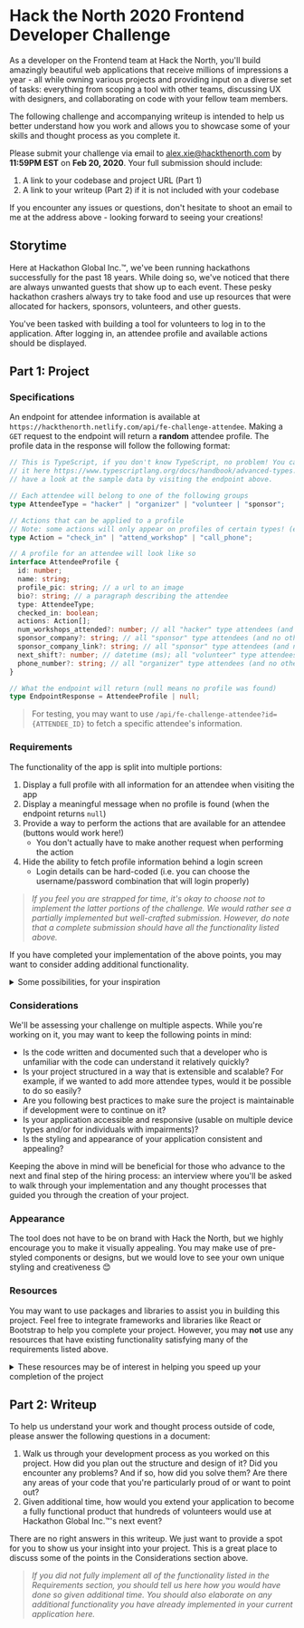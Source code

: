 # Hack the North 2020 Frontend Developer Challenge

As a developer on the Frontend team at Hack the North, you'll build amazingly beautiful web applications that receive millions of impressions a year - all while owning various projects and providing input on a diverse set of tasks: everything from scoping a tool with other teams, discussing UX with designers, and collaborating on code with your fellow team members.

The following challenge and accompanying writeup is intended to help us better understand how you work and allows you to showcase some of your skills and thought process as you complete it. 

Please submit your challenge via email to [alex.xie@hackthenorth.com](mailto:alex.xie@hackthenorth.com) by **11:59PM EST** on **Feb 20, 2020**. 
Your full submission should include:

1. A link to your codebase and project URL (Part 1)
2. A link to your writeup (Part 2) if it is not included with your codebase

If you encounter any issues or questions, don't hesitate to shoot an email to me at the address above - looking forward to seeing your creations!




## Storytime

Here at Hackathon Global Inc.™, we've been running hackathons successfully for the past 18 years. While doing so, we've noticed that there are always unwanted guests that show up to each event. These pesky hackathon crashers always try to take food and use up resources that were allocated for hackers, sponsors, volunteers, and other guests. 

You've been tasked with building a tool for volunteers to log in to the application. After logging in, an attendee profile and available actions should be displayed.




## Part 1: Project

### Specifications

An endpoint for attendee information is available at `https://hackthenorth.netlify.com/api/fe-challenge-attendee`. Making a `GET` request to the endpoint will return a **random** attendee profile. The profile data in the response will follow the following format:

```typescript
// This is TypeScript, if you don't know TypeScript, no problem! You can read up about
// it here https://www.typescriptlang.org/docs/handbook/advanced-types.html or just
// have a look at the sample data by visiting the endpoint above.

// Each attendee will belong to one of the following groups
type AttendeeType = "hacker" | "organizer" | "volunteer | "sponsor";

// Actions that can be applied to a profile
// Note: some actions will only appear on profiles of certain types! (ex. call_phone for an "organizer")
type Action = "check_in" | "attend_workshop" | "call_phone";

// A profile for an attendee will look like so
interface AttendeeProfile {
  id: number;
  name: string;
  profile_pic: string; // a url to an image
  bio?: string; // a paragraph describing the attendee
  type: AttendeeType;
  checked_in: boolean;
  actions: Action[];
  num_workshops_attended?: number; // all "hacker" type attendees (and no other types) will have this field
  sponsor_company?: string; // all "sponsor" type attendees (and no other types) will have this field
  sponsor_company_link?: string; // all "sponsor" type attendees (and no other types) will have this field
  next_shift?: number; // datetime (ms); all "volunteer" type attendees (and no other types) will have this field
  phone_number?: string; // all "organizer" type attendees (and no other types) will have this field
}

// What the endpoint will return (null means no profile was found)
type EndpointResponse = AttendeeProfile | null;
```

> For testing, you may want to use `/api/fe-challenge-attendee?id={ATTENDEE_ID}` to fetch a specific attendee's information.



### Requirements

The functionality of the app is split into multiple portions:

1. Display a full profile with all information for an attendee when visiting the app
2. Display a meaningful message when no profile is found (when the endpoint returns `null`)
3. Provide a way to perform the actions that are available for an attendee (buttons would work here!) 
   - You don't actually have to make another request when performing the action
4. Hide the ability to fetch profile information behind a login screen
   - Login details can be hard-coded (i.e. you can choose the username/password combination that will login properly)

> *If you feel you are strapped for time, it's okay to choose not to implement the latter portions of the challenge. We would rather see a partially implemented but well-crafted submission. However, do note that a complete submission should have all the functionality listed above.*

If you have completed your implementation of the above points, you may want to consider adding additional functionality. 

<details>
  <summary>Some possibilities, for your inspiration</summary>
  <ul>
    <li>Update the profile upon performing an action (e.g. incrementing the # of workshops attended)</li>
    <li>Allowing the volunteer to search for a specific user</li>
    <li>Persisting the currently displayed profile offline/across refreshes</li>
    <li>Making the application into a <a href="https://developers.google.com/web/progressive-web-apps">Progressive Web App</a></li>
  </ul>
</details>



### Considerations

We'll be assessing your challenge on multiple aspects. While you're working on it, you may want to keep the following points in mind:

 - Is the code written and documented such that a developer who is unfamiliar with the code can understand it relatively quickly?
 - Is your project structured in a way that is extensible and scalable? For example, if we wanted to add more attendee types, would it be possible to do so easily?
 - Are you following best practices to make sure the project is maintainable if development were to continue on it?
 - Is your application accessible and responsive (usable on multiple device types and/or for individuals with impairments)?
 - Is the styling and appearance of your application consistent and appealing?

Keeping the above in mind will be beneficial for those who advance to the next and final step of the hiring process: an interview where you'll be asked to walk through your implementation and any thought processes that guided you through the creation of your project. 



### Appearance

The tool does not have to be on brand with Hack the North, but we highly encourage you to make it visually appealing. You may make use of pre-styled components or designs, but we would love to see your own unique styling and creativeness 😊



### Resources

You may want to use packages and libraries to assist you in building this project. Feel free to integrate frameworks and libraries like React or Bootstrap to help you complete your project. However, you may **not** use any resources that have existing functionality satisfying many of the requirements listed above.

<details>
  <summary>These resources may be of interest in helping you speed up your completion of the project</summary>
  <ul>
    <li><a href="https://create-react-app.dev/">Create React App</a></li>
    <li><a href="https://cli.vuejs.org/">VueJS CLI</a></li>
    <li><a href="https://github.com/angular/angular-cli">Angular CLI</a></li>
    <li><a href="https://getbootstrap.com/">Bootstrap</a> (UI library)</li>
    <li><a href="https://lodash.com">Lodash</a> (utility library)</li>
    <li><a href="https://developer.mozilla.org/en-US/docs/Web/API/Fetch_API/Using_Fetch">Fetch</a> (native HTTP client)</li>
    <li><a href="https://github.com/axios/axios">Axios</a> (HTTP client)</li>
  </ul>
</details>




## Part 2: Writeup

To help us understand your work and thought process outside of code, please answer the following questions in a document:

1. Walk us through your development process as you worked on this project. How did you plan out the structure and design of it? Did you encounter any problems? And if so, how did you solve them? Are there any areas of your code that you're particularly proud of or want to point out?
2. Given additional time, how would you extend your application to become a fully functional product that hundreds of volunteers would use at Hackathon Global Inc.™'s next event? 

There are no right answers in this writeup. We just want to provide a spot for you to show us your insight into your project. This is a great place to discuss some of the points in the Considerations section above.

> *If you did not fully implement all of the functionality listed in the Requirements section, you should tell us here how you would have done so given additional time. You should also elaborate on any additional functionality you have already implemented in your current application here.*